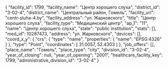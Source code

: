 {
    "facility_id": 1799,
    "facility_name": "Центр хорошего слуха",
    "district_id": "3-02-4",
    "district_name": "Центральный район, Гомель",
    "facility_url": "centr-sluha-4.by",
    "facility_address": "ул. Жарковского",
    "title": "Центр хорошего слуха",
    "facility_type": "Медицинский центр",
    "ap_1": "11",
    "name": "Центр хорошего слуха",
    "state": "public institution",
    "stats": [],
    "med_id": 10287473,
    "address": "ул. Жарковского",
    "devices": [],
    "coord_x_y": {
        "crs": {
            "type": "name",
            "properties": {
                "name": "EPSG:4326"
            }
        },
        "type": "Point",
        "coordinates": [
            31.0057,
            52.4303
        ]
    },
    "job_offers": [],
    "place_name": "Гомель",
    "place_type": "city",
    "division_id": "3-02-4",
    "year_of_closing": null,
    "year_of_opening": "2001",
    "healthcare_facility_key": 1799,
    "administrative_division_id": "3-02-4"
}